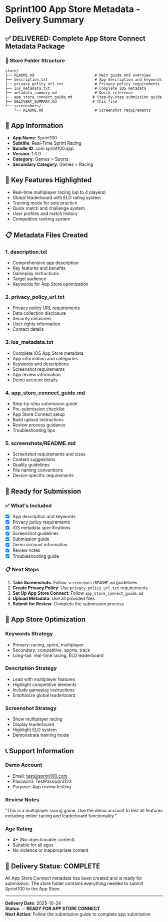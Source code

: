 # Sprint100 App Store Metadata - Delivery Summary

## ✅ **DELIVERED: Complete App Store Connect Metadata Package**

### 📁 **Store Folder Structure**
```
store/
├── README.md                           # Main guide and overview
├── description.txt                     # App description and keywords
├── privacy_policy_url.txt              # Privacy policy requirements
├── ios_metadata.txt                    # Complete iOS metadata
├── metadata_summary.md                 # Quick reference
├── app_store_connect_guide.md         # Step-by-step submission guide
├── DELIVERY_SUMMARY.md                # This file
└── screenshots/
    └── README.md                       # Screenshot requirements
```

## 📱 **App Information**
- **App Name**: Sprint100
- **Subtitle**: Real-Time Sprint Racing
- **Bundle ID**: com.sprint100.app
- **Version**: 1.0.0
- **Category**: Games > Sports
- **Secondary Category**: Games > Racing

## 🎯 **Key Features Highlighted**
- Real-time multiplayer racing (up to 4 players)
- Global leaderboard with ELO rating system
- Training mode for solo practice
- Quick match and challenge system
- User profiles and match history
- Competitive ranking system

## 📋 **Metadata Files Created**

### 1. **description.txt**
- Comprehensive app description
- Key features and benefits
- Gameplay instructions
- Target audience
- Keywords for App Store optimization

### 2. **privacy_policy_url.txt**
- Privacy policy URL requirements
- Data collection disclosure
- Security measures
- User rights information
- Contact details

### 3. **ios_metadata.txt**
- Complete iOS App Store metadata
- App information and categories
- Keywords and descriptions
- Screenshot requirements
- App review information
- Demo account details

### 4. **app_store_connect_guide.md**
- Step-by-step submission guide
- Pre-submission checklist
- App Store Connect setup
- Build upload instructions
- Review process guidance
- Troubleshooting tips

### 5. **screenshots/README.md**
- Screenshot requirements and sizes
- Content suggestions
- Quality guidelines
- File naming conventions
- Device-specific requirements

## 🚀 **Ready for Submission**

### ✅ **What's Included**
- [x] App description and keywords
- [x] Privacy policy requirements
- [x] iOS metadata specifications
- [x] Screenshot guidelines
- [x] Submission guide
- [x] Demo account information
- [x] Review notes
- [x] Troubleshooting guide

### 📋 **Next Steps**
1. **Take Screenshots**: Follow `screenshots/README.md` guidelines
2. **Create Privacy Policy**: Use `privacy_policy_url.txt` requirements
3. **Set Up App Store Connect**: Follow `app_store_connect_guide.md`
4. **Upload Metadata**: Use all provided files
5. **Submit for Review**: Complete the submission process

## 🎯 **App Store Optimization**

### **Keywords Strategy**
- Primary: racing, sprint, multiplayer
- Secondary: competitive, sports, track
- Long-tail: real-time racing, ELO leaderboard

### **Description Strategy**
- Lead with multiplayer features
- Highlight competitive elements
- Include gameplay instructions
- Emphasize global leaderboard

### **Screenshot Strategy**
- Show multiplayer racing
- Display leaderboard
- Highlight ELO system
- Demonstrate training mode

## 📞 **Support Information**

### **Demo Account**
- Email: test@sprint100.com
- Password: TestPassword123
- Purpose: App review testing

### **Review Notes**
"This is a multiplayer racing game. Use the demo account to test all features including online racing and leaderboard functionality."

### **Age Rating**
- 4+ (No objectionable content)
- Suitable for all ages
- No violence or inappropriate content

## 🎉 **Delivery Status: COMPLETE**

All App Store Connect metadata has been created and is ready for submission. The store folder contains everything needed to submit Sprint100 to the App Store.

---

**Delivery Date**: 2025-10-24  
**Status**: ✅ **READY FOR APP STORE CONNECT**  
**Next Action**: Follow the submission guide to complete app submission
